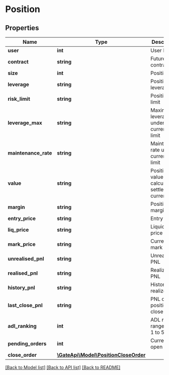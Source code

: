 # Position

## Properties
Name | Type | Description | Notes
------------ | ------------- | ------------- | -------------
**user** | **int** | User ID | [optional] 
**contract** | **string** | Futures contract | [optional] 
**size** | **int** | Position size | [optional] 
**leverage** | **string** | Position leverage | [optional] 
**risk_limit** | **string** | Position risk limit | [optional] 
**leverage_max** | **string** | Maximum leverage under current risk limit | [optional] 
**maintenance_rate** | **string** | Maintenance rate under current risk limit | [optional] 
**value** | **string** | Position value calculated in settlement currency | [optional] 
**margin** | **string** | Position margin | [optional] 
**entry_price** | **string** | Entry price | [optional] 
**liq_price** | **string** | Liquidation price | [optional] 
**mark_price** | **string** | Current mark price | [optional] 
**unrealised_pnl** | **string** | Unrealized PNL | [optional] 
**realised_pnl** | **string** | Realized PNL | [optional] 
**history_pnl** | **string** | History realized PNL | [optional] 
**last_close_pnl** | **string** | PNL of last position close | [optional] 
**adl_ranking** | **int** | ADL ranking, range from 1 to 5 | [optional] 
**pending_orders** | **int** | Current open orders | [optional] 
**close_order** | [**\GateApi\Model\PositionCloseOrder**](PositionCloseOrder.md) |  | [optional] 

[[Back to Model list]](../README.md#documentation-for-models) [[Back to API list]](../README.md#documentation-for-api-endpoints) [[Back to README]](../README.md)


